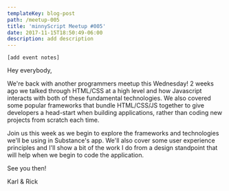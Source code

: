 ```yaml
---
templateKey: blog-post
path: /meetup-005
title: 'minnyScript Meetup #005'
date: 2017-11-15T18:50:49-06:00
description: add description
---
```

`[add event notes]`

Hey everybody,

We're back with another programmers meetup this Wednesday! 2 weeks ago we talked through HTML/CSS at a high level and how Javascript interacts with both of these fundamental technologies. We also covered some popular frameworks that bundle HTML/CSS/JS together to give developers a head-start when building applications, rather than coding new projects from scratch each time.

Join us this week as we begin to explore the frameworks and technologies we'll be using in Substance's app. We'll also cover some user experience principles and I'll show a bit of the work I do from a design standpoint that will help when we begin to code the application.

See you then!

Karl & Rick
